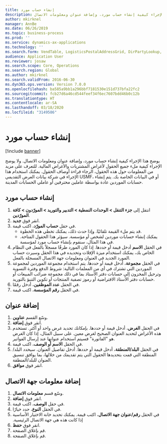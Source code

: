 ```yaml
---
title: إنشاء حساب مورد
description: يوضح هذا الإجراء كيفية إنشاء حساب مورد، وإضافة عنوان ومعلومات الاتصال.
author: mkirknel
manager: AnnBe
ms.date: 06/26/2019
ms.topic: business-process
ms.prod: ''
ms.service: dynamics-ax-applications
ms.technology: ''
ms.search.form: VendTable, LogisticsPostalAddressGrid, DirPartyLookup, LogisticsPostalAddress, SysLookupMultiSelectGrid
audience: Application User
ms.reviewer: josaw
ms.search.scope: Core, Operations
ms.search.region: Global
ms.author: mkirknel
ms.search.validFrom: 2016-06-30
ms.dyn365.ops.version: Version 7.0.0
ms.openlocfilehash: ba585a9bb1a296bbf7181530e151d737bfa22fc2
ms.sourcegitcommit: fcb27d6a46cd544feef34f6ec7607bdd46b0c12b
ms.translationtype: HT
ms.contentlocale: ar-SA
ms.lasthandoff: 03/18/2020
ms.locfileid: "3149586"
---
```

# <a name="create-a-vendor-account"></a>إنشاء حساب مورد

[!include [banner](../../includes/banner.md)]

يوضح هذا الإجراء كيفية إنشاء حساب مورد، وإضافة عنوان ومعلومات الاتصال. ولا يوضح الإجراء كيفية ملء جميع الحقول لأغراض المشتريات والأغراض المالية. للتعرف على مزيد من المعلومات حول هذه الحقول، الرجاء قراءة أوصاف الحقول. يمكنك استخدام هذا الإجراء في شركة بيانات العرض التقديمي USMF، أو في البيانات الخاصة بك. يتم إنشاء حسابات الموردين عادة بواسطة عاملين محترفين أو عاملي الحسابات المدينة.


## <a name="create-a-vendor-account"></a>إنشاء حساب مورد
1. انتقل إلى **جزء التنقل > الوحدات النمطية > التدبير والتوريد > المورّدون‬ > كافة المورّدين‬**.
2. انقر فوق **جديد**.
3. في حقل **حساب المورّد**، اكتب قيمة.
    - قد يتم ملء القيمة تلقائيًا. وإذا حدث ذلك، يمكنك تخطي هذه الخطوة.  
    - يمكنك إنشاء حسابات موردين لشخص أو مؤسسة. سيؤثر هذا الحقول المتاحة. في هذا المثال، سنقوم بإنشاء حساب مورد لمؤسسة.   
4. في الحقل **الاسم** أدخل قيمة أو حددها. إذا كان المورد طرفًا مسجلاً بالفعل في النظام الخاص بك، يمكنك استخدام ميزة الإفلات وتحديده في هذا الحقل وسيرث حساب المورد الجديد في العنوان ومعلومات جهة الاتصال المسجلة بالفعل.
5. في الحقل **مجموعة**، أدخل قيمة أو حددها. يتم استخدام مجموعة الموردين لمجموعة الموردين التي تشترك في أي من المعلمات التالية: شروط الدفع وفترة التسوية وترحيل المخزون إلى حسابات دفتر الأستاذ بما في ذلك مجموعة ضرائب المبيعات أو حسابات دفتر الأستاذ الافتراضية أو رموز تصفية المنتجات أو تكوين التنبؤ بالتوريد.
6. في الحقل **عدد الموظفين**، أدخل رقمًا.
7. في الحقل **رقم المؤسسة**، اكتب قيمة.

## <a name="add-an-address"></a>إضافة عنوان
1. وسّع القسم **عناوين**.
2. انقر فوق **إضافة**.
3. في الحقل **الغرض**، أدخل قيمة أو حددها. بإمكانك تحديد غرض واحد أو أكثر. تستخدم هذه الأغراض لتحديد العنوان الصحيح لغرض معين. على سبيل المثال، إذا كان الغرض هو "الفاتورة" فسيتم استخدام عنوانها عند إرسال الفواتير.
4. في الحقل **الاسم أو الوصف**، اكتب قيمة.
5. في الحقل **البلد/المنطقة**، أدخل قيمة أو حددها. أدخل تفاصيل العنوان. سيحدد البلد/المنطقة التي قمت بتحديدها الحقول التي يتم تقديمك من خلالها، بما يوافق تنسيق العنوان للبلد/المنطقة. 
6. انقر فوق **موافق**.

## <a name="add-contact-information"></a>إضافة معلومات جهة الاتصال
1. وسّع قسم **معلومات الاتصال**.
2. انقر فوق **إضافة**.
3. في حقل **الوصف**، اكتب قيمة.
4. في الحقل **النوع**، حدد خيارًا.
5. في الحقل **‏‫رقم/عنوان جهة الاتصال**، اكتب قيمة. يمكنك تحديد خانة الاختيار الأساسية إذا كانت هذه هي جهة الاتصال الرئيسية.  
6. انقر فوق **حفظ**.
7. قم بإغلاق الصفحة.
8. قم بإغلاق الصفحة.

